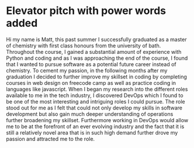 # Elevator pitch with power words added


Hi my name is Matt, this past summer I successfully graduated as a master of chemistry with first class honours from the university of bath. Throughout the course, I
gained a substantial amount of experience with Python and coding and as I was approaching the end of the course, I found that I
wanted to pursue software as a potential future career instead of chemistry. To cement my passion, in the following months after my
graduation I decided to further improve my skillset in coding by completing courses in web design on freecode camp as well as practice
coding in languages like javascript. When I began my research into the different roles available to me in the tech industry,
I discovered DevOps which I found to be one of the most interesting and intriguing roles I could pursue. The role stood out for me 
as I felt that could not only develop my skills in software development but also gain much deeper understanding of operations further 
broadening my skillset. Furthermore working in DevOps would allow me to be at the forefront of an ever evolving industry 
and the fact that it is still a relatively novel area that is in such high demand further drove my passion and attracted me to 
the role.

